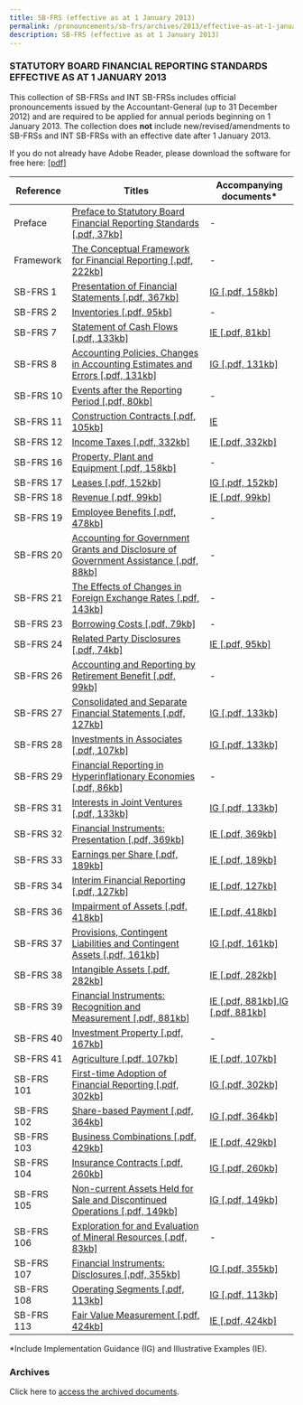 ```yaml
---
title: SB-FRS (effective as at 1 January 2013)
permalink: /pronouncements/sb-frs/archives/2013/effective-as-at-1-january-2013/
description: SB-FRS (effective as at 1 January 2013)
---
```

### STATUTORY BOARD FINANCIAL REPORTING STANDARDS EFFECTIVE AS AT 1 JANUARY 2013

This collection of SB-FRSs and INT SB-FRSs includes official pronouncements issued by the Accountant-General (up to 31 December 2012) and are required to be applied for annual periods beginning on 1 January 2013. The collection does **not** include new/revised/amendments to SB-FRSs and INT SB-FRSs with an effective date after 1 January 2013.

If you do not already have Adobe Reader, please download the software for free here: [\[pdf\]](http://www.adobe.com/products/acrobat/readstep2.html)

| Reference | Titles | Accompanying documents\* |
| -------- | -------- | -------- |
| Preface | [Preface to Statutory Board Financial Reporting Standards [.pdf, 37kb]](/files/Docs/Default%20Source/Sb%20Frs/Effective%20As%20At%201%20January%202013/sb-frs_preface.pdf) | - |
| Framework | [The Conceptual Framework for Financial Reporting [.pdf, 222kb]](/files/Docs/Default%20Source/Sb%20Frs/Effective%20As%20At%201%20January%202013/frs_framework.pdf) | - |
| SB-FRS 1 | [Presentation of Financial Statements [.pdf, 367kb]](/files/Docs/Default%20Source/Sb%20Frs/Effective%20As%20At%201%20January%202013/sbfrs-1-(2013).pdf) | [IG [.pdf, 158kb]](/files/Docs/Default%20Source/Sb%20Frs/Effective%20As%20At%201%20January%202013/sbfrs-1-ig-(2013).pdf) |
| SB-FRS 2 | [Inventories [.pdf, 95kb]](/files/Docs/Default%20Source/Sb%20Frs/Effective%20As%20At%201%20January%202013/sbfrs-2-(2013).pdf) | - |
| SB-FRS 7 | [Statement of Cash Flows [.pdf, 133kb]](/files/Docs/Default%20Source/Sb%20Frs/Effective%20As%20At%201%20January%202013/sbfrs-7-(2013).pdf) | [IE [.pdf, 81kb]](/files/Docs/Default%20Source/Sb%20Frs/Effective%20As%20At%201%20January%202013/sbfrs-7-ie-(2013).pdf) |
| SB-FRS 8 | [Accounting Policies, Changes in Accounting Estimates and Errors [.pdf, 131kb]](/files/Docs/Default%20Source/Sb%20Frs/Effective%20As%20At%201%20January%202013/sbfrs-8-(2013).pdf) | [IG [.pdf, 131kb]](/files/Docs/Default%20Source/Sb%20Frs/Effective%20As%20At%201%20January%202013/sbfrs-8-ig-(2013).pdf) |
| SB-FRS 10 | [Events after the Reporting Period [.pdf, 80kb]](/files/Docs/Default%20Source/Sb%20Frs/Effective%20As%20At%201%20January%202013/sbfrs-10-(2013).pdf) | - |
| SB-FRS 11 | [Construction Contracts [.pdf, 105kb]](/files/Docs/Default%20Source/Sb%20Frs/Effective%20As%20At%201%20January%202013/sbfrs-11-(2013).pdf) | [IE](/files/Docs/Default%20Source/Sb%20Frs/Effective%20As%20At%201%20January%202013/sb-frs_11_ie_2013.pdf) |
| SB-FRS 12 | [Income Taxes [.pdf, 332kb]](/files/Docs/Default%20Source/Sb%20Frs/Effective%20As%20At%201%20January%202013/sbfrs-12-(2013).pdf) | [IE [.pdf, 332kb]](/files/Docs/Default%20Source/Sb%20Frs/Effective%20As%20At%201%20January%202013/sbfrs-12-ie-(2013).pdf) |
| SB-FRS 16 | [Property, Plant and Equipment [.pdf, 158kb]](/files/Docs/Default%20Source/Sb%20Frs/Effective%20As%20At%201%20January%202013/sbfrs-16-(2013).pdf) | - |
| SB-FRS 17 | [Leases [.pdf, 152kb]](/files/Docs/Default%20Source/Sb%20Frs/Effective%20As%20At%201%20January%202013/sbfrs-17-(2013).pdf) | [IG [.pdf, 152kb]](/files/Docs/Default%20Source/Sb%20Frs/Effective%20As%20At%201%20January%202013/sbfrs-17-ig-(2013).pdf) |
| SB-FRS 18 | [Revenue [.pdf, 99kb]](/files/Docs/Default%20Source/Sb%20Frs/Effective%20As%20At%201%20January%202013/sbfrs-18-(2013).pdf) | [IE [.pdf, 99kb]](/files/Docs/Default%20Source/Sb%20Frs/Effective%20As%20At%201%20January%202013/sbfrs-18-ie-(2013).pdf) |
| SB-FRS 19 | [Employee Benefits [.pdf, 478kb]](/files/Docs/Default%20Source/Sb%20Frs/Effective%20As%20At%201%20January%202013/sbfrs-19-(2013).pdf) | - |
| SB-FRS 20 | [Accounting for Government Grants and Disclosure of Government Assistance [.pdf, 88kb]](/files/Docs/Default%20Source/Sb%20Frs/Effective%20As%20At%201%20January%202013/sbfrs-20-(2013).pdf) | - |
| SB-FRS 21 | [The Effects of Changes in Foreign Exchange Rates [.pdf, 143kb]](/files/Docs/Default%20Source/Sb%20Frs/Effective%20As%20At%201%20January%202013/sbfrs-21-(2013).pdf) | - |
| SB-FRS 23 | [Borrowing Costs [.pdf, 79kb]](/files/Docs/Default%20Source/Sb%20Frs/Effective%20As%20At%201%20January%202013/sbfrs-23-(2013).pdf) | - |
| SB-FRS 24 | [Related Party Disclosures [.pdf, 74kb]](/files/Docs/Default%20Source/Sb%20Frs/Effective%20As%20At%201%20January%202013/sbfrs-24-(2013).pdf) | [IE [.pdf, 95kb]](/files/Docs/Default%20Source/Sb%20Frs/Effective%20As%20At%201%20January%202013/sbfrs-24-ie-(2013).pdf) |
| SB-FRS 26 | [Accounting and Reporting by Retirement Benefit [.pdf, 99kb]](/files/Docs/Default%20Source/Sb%20Frs/Effective%20As%20At%201%20January%202013/sbfrs-26-(2013).pdf) | - |
| SB-FRS 27 | [Consolidated and Separate Financial Statements [.pdf, 127kb]](/files/Docs/Default%20Source/Sb%20Frs/Effective%20As%20At%201%20January%202013/sbfrs-27-(2013).pdf) | [IG [.pdf, 133kb]](/files/Docs/Default%20Source/Sb%20Frs/Effective%20As%20At%201%20January%202013/sbfrs-27_28_31-ig.pdf) |
| SB-FRS 28 | [Investments in Associates [.pdf, 107kb]](/files/Docs/Default%20Source/Sb%20Frs/Effective%20As%20At%201%20January%202013/sbfrs-28-(2013).pdf) | [IG [.pdf, 133kb]](/files/Docs/Default%20Source/Sb%20Frs/Effective%20As%20At%201%20January%202013/sbfrs-27_28_31-ig.pdf) |
| SB-FRS 29 | [Financial Reporting in Hyperinflationary Economies [.pdf, 86kb]](/files/Docs/Default%20Source/Sb%20Frs/Effective%20As%20At%201%20January%202013/sbfrs-29-(2013).pdf) | - |
| SB-FRS 31 | [Interests in Joint Ventures [.pdf, 133kb]](/files/Docs/Default%20Source/Sb%20Frs/Effective%20As%20At%201%20January%202013/sbfrs-31-(2013).pdf) | [IG [.pdf, 133kb]](/files/Docs/Default%20Source/Sb%20Frs/Effective%20As%20At%201%20January%202013/sbfrs-27_28_31-ig.pdf) |
| SB-FRS 32 | [Financial Instruments: Presentation [.pdf, 369kb]](/files/Docs/Default%20Source/Sb%20Frs/Effective%20As%20At%201%20January%202013/sbfrs-32-(2013).pdf) | [IE [.pdf, 369kb]](/files/Docs/Default%20Source/Sb%20Frs/Effective%20As%20At%201%20January%202013/sbfrs-32-ie-(2013).pdf) |
| SB-FRS 33 | [Earnings per Share [.pdf, 189kb]](/files/Docs/Default%20Source/Sb%20Frs/Effective%20As%20At%201%20January%202013/sbfrs-33-(2013).pdf) | [IE [.pdf, 189kb]](/files/Docs/Default%20Source/Sb%20Frs/Effective%20As%20At%201%20January%202013/sbfrs-33-ie-(2013).pdf) |
| SB-FRS 34 | [Interim Financial Reporting [.pdf, 127kb]](/files/Docs/Default%20Source/Sb%20Frs/Effective%20As%20At%201%20January%202013/sbfrs-34-(2013).pdf) | [IE [.pdf, 127kb]](/files/Docs/Default%20Source/Sb%20Frs/Effective%20As%20At%201%20January%202013/sbfrs-34-ie-(2013).pdf) |
| SB-FRS 36 | [Impairment of Assets [.pdf, 418kb]](/files/Docs/Default%20Source/Sb%20Frs/Effective%20As%20At%201%20January%202013/sbfrs-36-(2013).pdf) | [IE [.pdf, 418kb]](/files/Docs/Default%20Source/Sb%20Frs/Effective%20As%20At%201%20January%202013/sbfrs-36-ie-(2013).pdf) |
| SB-FRS 37 | [Provisions, Contingent Liabilities and Contingent Assets [.pdf, 161kb]](/files/Docs/Default%20Source/Sb%20Frs/Effective%20As%20At%201%20January%202013/sbfrs-37-(2013).pdf) | [IG [.pdf, 161kb]](/files/Docs/Default%20Source/Sb%20Frs/Effective%20As%20At%201%20January%202013/sbfrs-37-ig-(2013).pdf) |
| SB-FRS 38 | [Intangible Assets [.pdf, 282kb]](/files/Docs/Default%20Source/Sb%20Frs/Effective%20As%20At%201%20January%202013/sbfrs-38-(2013).pdf) | [IE [.pdf, 282kb]](/files/Docs/Default%20Source/Sb%20Frs/Effective%20As%20At%201%20January%202013/sbfrs-38-ie-(2013).pdf) |
| SB-FRS 39 | [Financial Instruments: Recognition and Measurement [.pdf, 881kb]](/files/Docs/Default%20Source/Sb%20Frs/Effective%20As%20At%201%20January%202013/sbfrs-39-(2013).pdf) | [IE [.pdf, 881kb]](/files/Docs/Default%20Source/Sb%20Frs/Effective%20As%20At%201%20January%202013/sbfrs-39-ie-(2013).pdf),[IG [.pdf, 881kb]](/files/Docs/Default%20Source/Sb%20Frs/Effective%20As%20At%201%20January%202013/sbfrs-39-ig-(2013).pdf) |
| SB-FRS 40 | [Investment Property [.pdf, 167kb]](/files/Docs/Default%20Source/Sb%20Frs/Effective%20As%20At%201%20January%202013/sbfrs-40-(2013).pdf) | - |
| SB-FRS 41 | [Agriculture [.pdf, 107kb]](/files/Docs/Default%20Source/Sb%20Frs/Effective%20As%20At%201%20January%202013/sbfrs-41-(2013).pdf) | [IE [.pdf, 107kb]](/files/Docs/Default%20Source/Sb%20Frs/Effective%20As%20At%201%20January%202013/sbfrs-41-ie-(2013).pdf) |
| SB-FRS 101 | [First-time Adoption of Financial Reporting [.pdf, 302kb]](/files/Docs/Default%20Source/Sb%20Frs/Effective%20As%20At%201%20January%202013/sbfrs-101-(2013).pdf) | [IG [.pdf, 302kb]](/files/Docs/Default%20Source/Sb%20Frs/Effective%20As%20At%201%20January%202013/sbfrs-101-ig-(2013).pdf) |
| SB-FRS 102 | [Share-based Payment [.pdf, 364kb]](/files/Docs/Default%20Source/Sb%20Frs/Effective%20As%20At%201%20January%202013/sbfrs-102-(2013).pdf) | [IG [.pdf, 364kb]](/files/Docs/Default%20Source/Sb%20Frs/Effective%20As%20At%201%20January%202013/sbfrs-102-ig-(2013).pdf) |
| SB-FRS 103 | [Business Combinations [.pdf, 429kb]](/files/Docs/Default%20Source/Sb%20Frs/Effective%20As%20At%201%20January%202013/sbfrs-103-(2013).pdf) | [IE [.pdf, 429kb]](/files/Docs/Default%20Source/Sb%20Frs/Effective%20As%20At%201%20January%202013/sbfrs-103-ie-(2013).pdf) |
| SB-FRS 104 | [Insurance Contracts [.pdf, 260kb]](/files/Docs/Default%20Source/Sb%20Frs/Effective%20As%20At%201%20January%202013/sbfrs-104-(2013).pdf) | [IG [.pdf, 260kb]](/files/Docs/Default%20Source/Sb%20Frs/Effective%20As%20At%201%20January%202013/sbfrs-104-ig-(2013).pdf) |
| SB-FRS 105 | [Non-current Assets Held for Sale and Discontinued Operations [.pdf, 149kb]](/files/Docs/Default%20Source/Sb%20Frs/Effective%20As%20At%201%20January%202013/sbfrs-105-(2013).pdf) | [IG [.pdf, 149kb]](/files/Docs/Default%20Source/Sb%20Frs/Effective%20As%20At%201%20January%202013/sbfrs-105-ig-(2013).pdf) |
| SB-FRS 106 | [Exploration for and Evaluation of Mineral Resources [.pdf, 83kb]](/files/Docs/Default%20Source/Sb%20Frs/Effective%20As%20At%201%20January%202013/sbfrs-106-(2013).pdf) | - |
| SB-FRS 107 | [Financial Instruments: Disclosures [.pdf, 355kb]](/files/Docs/Default%20Source/Sb%20Frs/Effective%20As%20At%201%20January%202013/sbfrs-107-(2013).pdf) | [IG [.pdf, 355kb]](/files/Docs/Default%20Source/Sb%20Frs/Effective%20As%20At%201%20January%202013/sbfrs-107-ig-(2013).pdf) |
| SB-FRS 108 | [Operating Segments [.pdf, 113kb]](/files/Docs/Default%20Source/Sb%20Frs/Effective%20As%20At%201%20January%202013/sbfrs-108-(2013).pdf) | [IG [.pdf, 113kb]](/files/Docs/Default%20Source/Sb%20Frs/Effective%20As%20At%201%20January%202013/sbfrs-108-ig-(2013).pdf) |
| SB-FRS 113 | [Fair Value Measurement [.pdf, 424kb]](/files/Docs/Default%20Source/Sb%20Frs/Effective%20As%20At%201%20January%202013/sbfrs-113-(2013).pdf) | [IE [.pdf, 424kb]](/files/Docs/Default%20Source/Sb%20Frs/Effective%20As%20At%201%20January%202013/sbfrs-113-ie-(2013).pdf) |

\*Include Implementation Guidance (IG) and Illustrative Examples (IE).

### Archives 

Click here to [access the archived documents](/pronouncements/sb-frs/archives/).